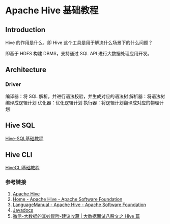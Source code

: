 # Apache Hive 基础教程


## Introduction

Hive 的作用是什么，即 Hive 这个工具是用于解决什么场景下的什么问题？

即基于 HDFS 构建 DBMS，支持通过 SQL API 进行大数据处理应用开发。

## Architecture

### Driver

编译器：将 SQL 解析，并进行语法校验，并生成对应的语法树
解析器：将语法树编译成逻辑计划
优化器：优化逻辑计划
执行器：将逻辑计划翻译成对应的物理计划

## Hive SQL

[Hive-SQL基础教程](work/component/Big-Data/Apache-Hive/Hive-SQL基础教程.md)

## Hive CLI

[HiveCLI基础教程](work/component/Big-Data/Apache-Hive/CLI/HiveCLI基础教程.md)

### 参考链接
1. [Apache Hive](https://hive.apache.org/)
2. [Home - Apache Hive - Apache Software Foundation](https://cwiki.apache.org/confluence/display/Hive/)
3. [LanguageManual - Apache Hive - Apache Software Foundation](https://cwiki.apache.org/confluence/display/Hive/LanguageManual)
4. [Javadocs](https://hive.apache.org/docs/javadocs/)
5. [微信-大数据的其妙冒险-建议收藏 | 大数据面试八股文之 Hive 篇](https://mp.weixin.qq.com/s/1IxDbMs1dSY0zMVveYDxRQ)